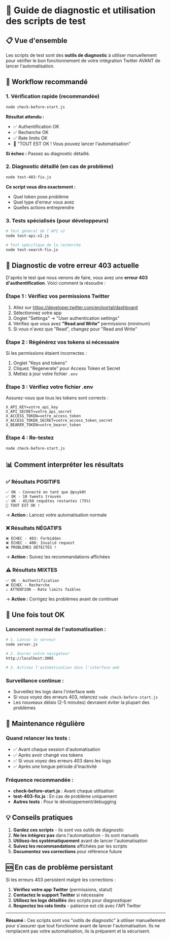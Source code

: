 # 🔧 Guide de diagnostic et utilisation des scripts de test

## 📋 Vue d'ensemble

Les scripts de test sont des **outils de diagnostic** à utiliser manuellement pour vérifier le bon fonctionnement de votre intégration Twitter AVANT de lancer l'automatisation.

## 🎯 Workflow recommandé

### 1. **Vérification rapide (recommandée)**
```bash
node check-before-start.js
```
**Résultat attendu :**
- ✅ Authentification OK
- ✅ Recherche OK  
- ✅ Rate limits OK
- 🎉 "TOUT EST OK ! Vous pouvez lancer l'automatisation"

**Si échec :** Passez au diagnostic détaillé.

### 2. **Diagnostic détaillé (en cas de problème)**
```bash
node test-403-fix.js
```
**Ce script vous dira exactement :**
- Quel token pose problème
- Quel type d'erreur vous avez
- Quelles actions entreprendre

### 3. **Tests spécialisés (pour développeurs)**
```bash
# Test général de l'API v2
node test-api-v2.js

# Test spécifique de la recherche
node test-search-fix.js
```

## 🚨 Diagnostic de votre erreur 403 actuelle

D'après le test que nous venons de faire, vous avez une **erreur 403 d'authentification**. Voici comment la résoudre :

### **Étape 1 : Vérifiez vos permissions Twitter**

1. Allez sur https://developer.twitter.com/en/portal/dashboard
2. Sélectionnez votre app
3. Onglet "Settings" → "User authentication settings"
4. Vérifiez que vous avez **"Read and Write"** permissions (minimum)
5. Si vous n'avez que "Read", changez pour "Read and Write"

### **Étape 2 : Régénérez vos tokens si nécessaire**

Si les permissions étaient incorrectes :
1. Onglet "Keys and tokens"
2. Cliquez "Regenerate" pour Access Token et Secret
3. Mettez à jour votre fichier `.env`

### **Étape 3 : Vérifiez votre fichier .env**

Assurez-vous que tous les tokens sont corrects :
```env
X_API_KEY=votre_api_key
X_API_SECRET=votre_api_secret
X_ACCESS_TOKEN=votre_access_token
X_ACCESS_TOKEN_SECRET=votre_access_token_secret
X_BEARER_TOKEN=votre_bearer_token
```

### **Étape 4 : Re-testez**
```bash
node check-before-start.js
```

## 📊 Comment interpréter les résultats

### ✅ **Résultats POSITIFS**
```
✅ OK - Connecté en tant que @psyk0t
✅ OK - 10 tweets trouvés
✅ OK - 45/60 requêtes restantes (75%)
🎉 TOUT EST OK !
```
→ **Action :** Lancez votre automatisation normale

### ❌ **Résultats NÉGATIFS**
```
❌ ÉCHEC - 403: Forbidden
❌ ÉCHEC - 400: Invalid request
❌ PROBLÈMES DÉTECTÉS !
```
→ **Action :** Suivez les recommandations affichées

### ⚠️ **Résultats MIXTES**
```
✅ OK - Authentification
❌ ÉCHEC - Recherche
⚠️ ATTENTION - Rate limits faibles
```
→ **Action :** Corrigez les problèmes avant de continuer

## 🚀 Une fois tout OK

### **Lancement normal de l'automatisation :**
```bash
# 1. Lancez le serveur
node server.js

# 2. Ouvrez votre navigateur
http://localhost:3005

# 3. Activez l'automatisation dans l'interface web
```

### **Surveillance continue :**
- Surveillez les logs dans l'interface web
- Si vous voyez des erreurs 403, relancez `node check-before-start.js`
- Les nouveaux délais (2-5 minutes) devraient éviter la plupart des problèmes

## 🔄 Maintenance régulière

### **Quand relancer les tests :**
- ✅ Avant chaque session d'automatisation
- ✅ Après avoir changé vos tokens
- ✅ Si vous voyez des erreurs 403 dans les logs
- ✅ Après une longue période d'inactivité

### **Fréquence recommandée :**
- **check-before-start.js** : Avant chaque utilisation
- **test-403-fix.js** : En cas de problème uniquement
- **Autres tests** : Pour le développement/debugging

## 💡 Conseils pratiques

1. **Gardez ces scripts** - ils sont vos outils de diagnostic
2. **Ne les intégrez pas** dans l'automatisation - ils sont manuels
3. **Utilisez-les systématiquement** avant de lancer l'automatisation
4. **Suivez les recommandations** affichées par les scripts
5. **Documentez vos corrections** pour référence future

## 🆘 En cas de problème persistant

Si les erreurs 403 persistent malgré les corrections :

1. **Vérifiez votre app Twitter** (permissions, statut)
2. **Contactez le support Twitter** si nécessaire
3. **Utilisez les logs détaillés** des scripts pour diagnostiquer
4. **Respectez les rate limits** - patience est clé avec l'API Twitter

---

**Résumé :** Ces scripts sont vos "outils de diagnostic" à utiliser manuellement pour s'assurer que tout fonctionne avant de lancer l'automatisation. Ils ne remplacent pas votre automatisation, ils la préparent et la sécurisent.
